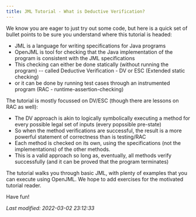 ```yaml
---
title: JML Tutorial - What is Deductive Verification?
---
```


We know you are eager to just try out some code, but here is a quick set of bullet points to be sure you understand where this tutorial is headed:
* JML is a language for writing specifications for Java programs
* OpenJML is tool for checking that the Java implementation of the program is consistent with the JML specifications
* This checking can either be done statically (without running the program) -- called Deductive Verification - DV or ESC (Extended static checking)
* or it can be done by running test cases through an instrumented program (RAC - runtime-assertion-checking)

The tutorial is mostly focussed on DV/ESC (though there are lessons on RAC as well):
* The DV approach is akin to logically symbolically executing a method for every possible legal set of inputs (every popssible pre-state)
* So when the method verifications are successful, the result is a more powerful statement of correctness than is testing/RAC
* Each method is checked on its own, using the specifications (not the implementations) of the other methods.
* This is a valid approach so long as, eventually, all methods verify successfully (and it can be proved that the program terminates)

The tutorial walks you through basic JML, with plenty of examples that you can execute using OpenJML.
We hope to add exercises for the motivated tutorial reader.

Have fun!

_Last modified: 2022-03-02 23:12:33_
